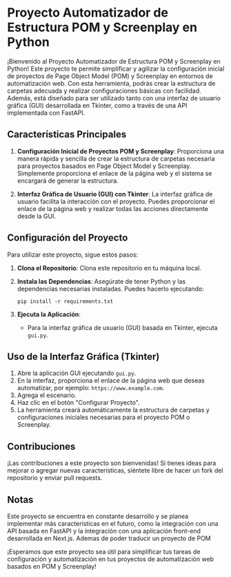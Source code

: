 # Proyecto Automatizador de Estructura POM y Screenplay en Python

¡Bienvenido al Proyecto Automatizador de Estructura POM y Screenplay en Python! Este proyecto te permite simplificar y agilizar la configuración inicial de proyectos de Page Object Model (POM) y Screenplay en entornos de automatización web. Con esta herramienta, podrás crear la estructura de carpetas adecuada y realizar configuraciones básicas con facilidad. Además, está diseñado para ser utilizado tanto con una interfaz de usuario gráfica (GUI) desarrollada en Tkinter, como a través de una API implementada con FastAPI.

## Características Principales

1. **Configuración Inicial de Proyectos POM y Screenplay**: Proporciona una manera rápida y sencilla de crear la estructura de carpetas necesaria para proyectos basados en Page Object Model y Screenplay. Simplemente proporciona el enlace de la página web y el sistema se encargará de generar la estructura.

2. **Interfaz Gráfica de Usuario (GUI) con Tkinter**: La interfaz gráfica de usuario facilita la interacción con el proyecto. Puedes proporcionar el enlace de la página web y realizar todas las acciones directamente desde la GUI.

## Configuración del Proyecto

Para utilizar este proyecto, sigue estos pasos:

1. **Clona el Repositorio**: Clona este repositorio en tu máquina local.

2. **Instala las Dependencias**: Asegúrate de tener Python y las dependencias necesarias instaladas. Puedes hacerlo ejecutando:

   ```
   pip install -r requirements.txt
   ```

3. **Ejecuta la Aplicación**:
   - Para la interfaz gráfica de usuario (GUI) basada en Tkinter, ejecuta `gui.py`.

## Uso de la Interfaz Gráfica (Tkinter)

1. Abre la aplicación GUI ejecutando `gui.py`.
2. En la interfaz, proporciona el enlace de la página web que deseas automatizar, por ejemplo: `https://www.example.com`.
3. Agrega el escenario.
4. Haz clic en el botón "Configurar Proyecto".
5. La herramienta creará automáticamente la estructura de carpetas y configuraciones iniciales necesarias para el proyecto POM o Screenplay.

## Contribuciones

¡Las contribuciones a este proyecto son bienvenidas! Si tienes ideas para mejorar o agregar nuevas características, siéntete libre de hacer un fork del repositorio y enviar pull requests.

## Notas

Este proyecto se encuentra en constante desarrollo y se planea implementar más características en el futuro, como la integración con una API basada en FastAPI y la integración con una aplicación front-end desarrollada en Next.js.
Ademas de poder traducir un proyecto de POM

¡Esperamos que este proyecto sea útil para simplificar tus tareas de configuración y automatización en tus proyectos de automatización web basados en POM y Screenplay!
